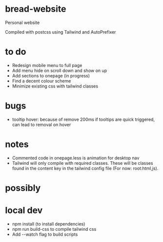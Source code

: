 # bread-website
Personal website

Compiled with postcss using Tailwind and AutoPrefixer

# to do
- Redesign mobile menu to full page
- Add menu hide on scroll down and show on up
- Add sections to onepage (in progress)
- Find a decent colour scheme
- Minimize existing css with tailwind classes

# bugs
- tooltip hover: because of remove 200ms if tooltips are quick triggered, can lead to removal on hover

# notes
- Commented code in onepage.less is animation for desktop nav
- Tailwind will only compile with required classes. These will be classes found in the content key in the tailwind config file (For now: root:html,js).

# possibly

# local dev
- npm install (to install dependencies)
- npm run build-css to compile tailwind css
- Add --watch flag to build scripts